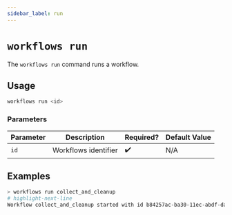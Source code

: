 ```yaml
---
sidebar_label: run
---
```


# `workflows run`

The `workflows run` command runs a workflow.

## Usage

```bash
workflows run <id>
```

### Parameters

| Parameter | Description          | Required? | Default Value |
| --------- | -------------------- | --------- | ------------- |
| `id`      | Workflows identifier | ✔️        | N/A           |

## Examples

```bash title="Run a workflow directly without waiting for its triggers"
> workflows run collect_and_cleanup
# highlight-next-line
Workflow collect_and_cleanup started with id b84257ac-ba30-11ec-abdf-dad780437c54.
```
